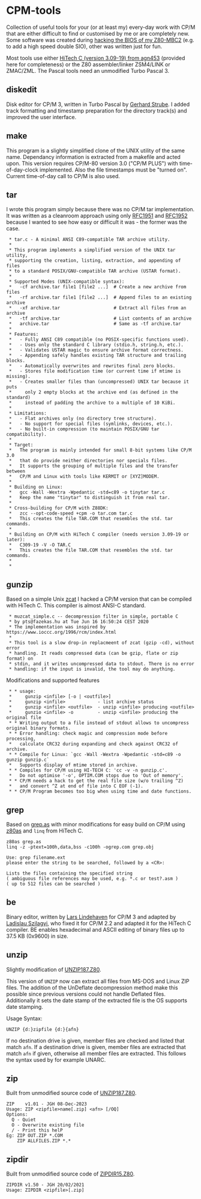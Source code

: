 # CPM-tools
Collection of useful tools for your (or at least my) every-day work with CP/M
that are either difficult to find or customised by me or are completely new.
Some software was created during [hacking the BIOS of my Z80-MBC2](https://github.com/Ho-Ro/Z80-MBC2)
(e.g. to add a high speed double SIO), other was written just for fun.

Most tools use either [HiTech C (version 3.09-19) from agn453](https://github.com/agn453/HI-TECH-Z80-C/tree/master/dist) (provided here for completeness) or the Z80 assembler/linker ZSM4/LINK or ZMAC/ZML.
The Pascal tools need an unmodified Turbo Pascal 3.

## diskedit

Disk editor for CP/M 3, written in Turbo Pascal by
[Gerhard Strube](https://mark-ogden.uk/mirrors/www.cirsovius.de/CPM/Projekte/Artikel/TP/DirDisk/DirDisk.html).
I added track formatting and timestamp preparation for the directory track(s) and improved the user interface.

## make

This program is a slightly simplified clone of the UNIX utility of the same name.
Dependancy information is extracted from a makefile and acted upon.
This version requires CP/M-80 version 3.0 ("CP/M PLUS") with time-of-day-clock implemented.
Also the file timestamps must be "turned on". Current time-of-day call to CP/M is also used.

## tar

I wrote this program simply because there was no CP/M tar implementation. It was written
as a cleanroom approach using only [RFC1951](https://www.rfc-editor.org/rfc/rfc1951) and
[RFC1952](https://www.rfc-editor.org/rfc/rfc1952) because I wanted to see how easy or
difficult it was - the former was the case.

```
 * tar.c - A minimal ANSI C89-compatible TAR archive utility.
 *
 * This program implements a simplified version of the UNIX tar utility,
 * supporting the creation, listing, extraction, and appending of files
 * to a standard POSIX/GNU-compatible TAR archive (USTAR format).
 *
 * Supported Modes (UNIX-compatible syntax):
 *   -cf archive.tar file1 [file2 ...]  # Create a new archive from files
 *   -rf archive.tar file1 [file2 ...]  # Append files to an existing archive
 *   -xf archive.tar                    # Extract all files from an archive
 *   -tf archive.tar                    # List contents of an archive
 *   archive.tar                        # Same as -tf archive.tar
 *
 * Features:
 *   - Fully ANSI C89 compatible (no POSIX-specific functions used).
 *   - Uses only the standard C library (stdio.h, string.h, etc.).
 *   - Validates USTAR magic to ensure archive format correctness.
 *   - Appending safely handles existing TAR structure and trailing blocks.
 *   - Automatically overwrites and rewrites final zero blocks.
 *   - Stores file modification time (or current time if mtime is missing).
 *   - Creates smaller files than (uncompressed) UNIX tar because it puts
 *     only 2 empty blocks at the archive end (as defined in the standard)
 *     instead of padding the archive to a multiple of 10 KiBi.
 *
 * Limitations:
 *   - Flat archives only (no directory tree structure).
 *   - No support for special files (symlinks, devices, etc.).
 *   - No built-in compression (to maintain POSIX/GNU tar compatibility).
 *
 * Target:
 *   The program is mainly intended for small 8-bit systems like CP/M 3.0
 *   that do provide neither directories nor specials files.
 *   It supports the grouping of multiple files and the transfer between
 *   CP/M and Linux with tools like KERMIT or [XYZ]MODEM.
 *
 * Building on Linux:
 *   gcc -Wall -Wextra -Wpedantic -std=c89 -o tinytar tar.c
 *   Keep the name "tinytar" to distinguish it from real tar.
 *
 * Cross-building for CP/M with Z88DK:
 *   zcc --opt-code-speed +cpm -o tar.com tar.c
 *   This creates the file TAR.COM that resembles the std. tar commands.
 *
 * Building on CP/M with HiTech C compiler (needs version 3.09-19 or later):
 *   C309-19 -V -O TAR.C
 *   This creates the file TAR.COM that resembles the std. tar commands.
 *
 *
```

## gunzip

Based on a simple Unix [zcat](https://github.com/pts/pts-zcat) I hacked a CP/M version that
can be compiled with HiTech C. This compiler is almost ANSI-C standard.

```
 * muzcat_simple.c -- decompression filter in simple, portable C
 * by pts@fazekas.hu at Tue Jun 16 16:50:24 CEST 2020
 * The implementation was inspired by https://www.ioccc.org/1996/rcm/index.html
 *
 * This tool is a slow drop-in replacmeent of zcat (gzip -cd), without error
 * handling. It reads compressed data (can be gzip, flate or zip format) on
 * stdin, and it writes uncompressed data to stdout. There is no error
 * handling: if the input is invalid, the tool may do anything.
```

Modifications and supported features

```
 * * usage:
 *     gunzip <infile> [-o | <outfile>]
 *     gunzip <infile>            - list archive status
 *     gunzip <infile> <outfile>  - unzip <infile> producing <outfile>
 *     gunzio <infile> -o         - unzip <infile> producing the original file
 * * Writing output to a file instead of stdout allows to uncompress original binary formats.
 * * Error handling: check magic and compression mode before processing,
 *   calculate CRC32 during expanding and check against CRC32 of archive.
 * * Compile for Linux: `gcc -Wall -Wextra -Wpedantic -std=c89 -o gunzip gunzip.c`
 *   Supports display of mtime stored in archive.
 * * Compiles for CP/M using HI-TECH C: 'cc -v -n gunzip.c'.
 *   Do not optimise '-o', OPTIM.COM stops due to 'Out of memory'.
 * * CP/M needs a hack to get the real file size (w/o trailing ^Z)
 *   and convert ^Z at end of file into C EOF (-1).
 * * CP/M Program becomes too big when using time and date functions.
```

## grep

Based on [grep.as](https://github.com/Laci1953/RC2014-CPM/blob/main/System/grep/grep.as) with minor modifications for easy build on CP/M using [z80as](https://github.com/Laci1953/HiTech-C-compiler-enhanced/tree/main/Z80AS) and `linq` from HiTech C.

```
z80as grep.as
linq -z -ptext=100h,data,bss -c100h -ogrep.com grep.obj
```

```
Use: grep filename.ext
please enter the string to be searched, followed by a <CR>:

Lists the files containing the specified string
( ambiguous file references may be used, e.g. *.c or test?.asm )
( up to 512 files can be searched )
```

## be

Binary editor, written by [Lars Lindehaven](https://github.com/lindehaven/CP-M/tree/master/be) for CP/M 3 and adapted
by [Ladislau Szilagyi](https://github.com/Laci1953/RC2014-CPM/tree/main/System/BinaryEditor), who fixed it for CP/M 2.2 and adapted it for the HiTech C compiler.
BE enables hexadecimal and ASCII editing of binary files up to 37.5 KB (0x9600) in size.

## unzip

Slightly modification of [UNZIP187.Z80](https://github.com/agn453/UNZIP-CPM-Z80/blob/master/unzip/UNZIP187.Z80).

This version of `UNZIP` now can extract all files from MS-DOS and Linux ZIP files.
The addition of the UnDeflate decompression method make this possible since
previous versions could not handle Deflated files. Additionally it sets
the date stamp of the extracted file is the OS supports date stamping.

Usage Syntax:

    UNZIP {d:}zipfile {d:}{afn}

If no destination drive is given, member files are checked and listed that match `afn`.
If a destination drive is given, member files are extracted that match `afn` if given,
otherwise all member files are extracted.
This follows the syntax used by for example UNARC.

## zip

Built from unmodified source code of [UNZIP187.Z80](https://github.com/agn453/UNZIP-CPM-Z80/blob/master/unzip/UNZIP187.Z80).

```
ZIP    v1.01 - JGH 08-Dec-2023
Usage: ZIP <zipfile>name[.zip] <afn> [/OQ]
Options:
  Q - Quiet
  O - Overwrite existing file
  / - Print this helP
Eg: ZIP OUT.ZIP *.COM
    ZIP ALLFILES.ZIP *.*
```

## zipdir

Built from unmodified source code of [ZIPDIR15.Z80](https://github.com/agn453/UNZIP-CPM-Z80/blob/master/unzip/ZIPDIR15.Z80).

```
ZIPDIR v1.50 - JGH 20/02/2021
Usage: ZIPDIR <zipfile>[.zip]
```

